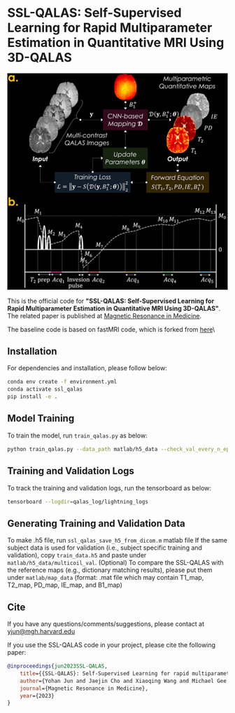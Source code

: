 # SSL-QALAS: Self-Supervised Learning for Rapid Multiparameter Estimation in Quantitative MRI Using 3D-QALAS

![Alt text](figure/SSL-QALAS.jpg?raw=true "SSL-QALAS")

This is the official code for **"SSL-QALAS: Self-Supervised Learning for Rapid Multiparameter Estimation in Quantitative MRI Using 3D-QALAS"**.
The related paper is published at [Magnetic Resonance in Medicine](https://onlinelibrary.wiley.com/doi/abs/10.1002/mrm.29786).

The baseline code is based on fastMRI code, which is forked from [here](https://github.com/facebookresearch/fastMRI)\

## Installation
For dependencies and installation, please follow below:

```bash
conda env create -f environment.yml
conda activate ssl_qalas
pip install -e .
```

## Model Training
To train the model, run `train_qalas.py` as below:

```bash
python train_qalas.py --data_path matlab/h5_data --check_val_every_n_epoch 4
```

## Training and Validation Logs
To track the training and validation logs, run the tensorboard as below:

```bash
tensorboard --logdir=qalas_log/lightning_logs
```

## Generating Training and Validation Data
To make .h5 file, run `ssl_qalas_save_h5_from_dicom.m` matlab file
If the same subject data is used for validation (i.e., subject specific training and validation), copy `train_data.h5` and paste under `matlab/h5_data/multicoil_val`.
(Optional) To compare the SSL-QALAS with the reference maps (e.g., dictionary matching results), please put them under `matlab/map_data` (format: .mat file which may contain T1_map, T2_map, PD_map, IE_map, and B1_map)

## Cite
If you have any questions/comments/suggestions, please contact at yjun@mgh.harvard.edu

If you use the SSL-QALAS code in your project, please cite the following paper:

```BibTeX
@inproceedings{jun2023SSL-QALAS,
    title={{SSL-QALAS}: Self-Supervised Learning for rapid multiparameter estimation in quantitative {MRI} using {3D-QALAS}},
    author={Yohan Jun and Jaejin Cho and Xiaoqing Wang and Michael Gee and P. Ellen Grant and Berkin Bilgic and And Borjan Gagoski},
    journal={Magnetic Resonance in Medicine},
    year={2023}
}
```
